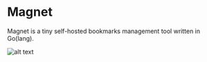 Magnet
======

Magnet is a tiny self-hosted bookmarks management tool written in Go(lang).

![alt text](https://github.com/mvader/magnet/raw/master/magnet.png "Magnet screenshot")
